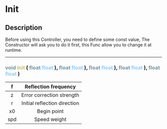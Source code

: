 # Init

## Description

Before using this Controller, you need to define some const value,
The  Constructor  will  ask you to do it first, this Func allow you to
change it at runtime.

--- 
###  <font color=#7293A0>void</font> <font color=#CCC066>Init</font> (  <font color=#7293A0>float</font> <font color=#8CCCFF>float</font> ),  <font color=#7293A0>float</font> <font color=#8CCCFF>float</font> ),  <font color=#7293A0>float</font> <font color=#8CCCFF>float</font> ),  <font color=#7293A0>float</font> <font color=#8CCCFF>float</font> ),  <font color=#7293A0>float</font> <font color=#8CCCFF>float</font> )


|f|Reflection frequency|
|:-:|:-:|
|z|Error correction strength|
|r|Initial reflection direction|
|x0|Begin point|
|spd|Speed weight|

